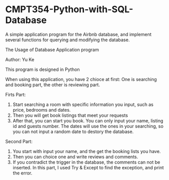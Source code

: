 # CMPT354-Python-with-SQL-Database
A simple application program for the Airbnb database, and implement several functions for querying and modifying the database.

The Usage of Database Application program

Author: Yu Ke

This program is designed in Python

When using this application, you have 2 chioce at first:
One is searching and booking part, the other is reviewing part.

Firts Part:
1. Start searching a room with specific information you input,
    such as price, bedrooms and dates.
2. Then you will get book listings that meet your requests
3. After that, you can start you book. You can only input your name, listing id and guests number.
   The dates will use the ones in your searching, so you can not input a random date to destory the database.

Second Part:
1. You start with input your name, and the get the booking lists you have.
2. Then you can choice one and write reviews and comments.
3. If you contradict the trigger in the database, the comments can not be inserted.
   In this part, I used Try & Except to find the exception, and print the error.
